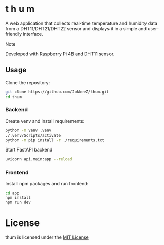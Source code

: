 # t h u m
A web application that collects real-time temperature and humidity data from a DHT11/DHT21/DHT22 sensor and displays it in a simple and user-friendly interface.

> [!NOTE]
> Developed with Raspberry Pi 4B and DHT11 sensor.

## Usage
Clone the repository:
```sh
git clone https://github.com/JokkeeZ/thum.git
cd thum
```

### Backend
Create venv and install requirements:

```sh
python -m venv .venv
./.venv/Scripts/activate
python -m pip install -r ./requirements.txt
```

Start FastAPI backend
```sh
uvicorn api.main:app --reload
```

### Frontend
Install npm packages and run frontend:
```sh
cd app
npm install
npm run dev
```

# License
thum is licensed under the [MIT License](https://github.com/JokkeeZ/thum/blob/main/LICENSE)
